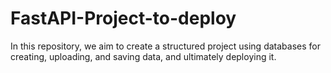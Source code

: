 # FastAPI-Project-to-deploy
In this repository, we aim to create a structured project using databases for creating, uploading, and saving data, and ultimately deploying it.
